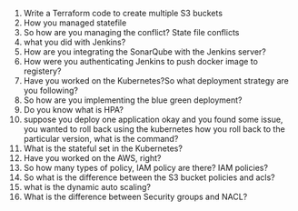 1. Write a Terraform code to create multiple S3 buckets
2. How you managed statefile
3. So how are you managing the conflict? State file conflicts
4. what you did with Jenkins?
5. How are you integrating the SonarQube with the Jenkins server?
6. How were you authenticating Jenkins to push docker image to registery?
7. Have you worked on the Kubernetes?So what deployment strategy are you following?
8. So how are you implementing the blue green deployment?
9. Do you know what is HPA?
10. suppose you deploy one application okay and you found some issue, you wanted to roll back using the kubernetes how you roll back to the particular version, what is the command?
11. What is the stateful set in the Kubernetes?
12. Have you worked on the AWS, right?
13. So how many types of policy, IAM policy are there? IAM policies?
14. So what is the difference between the S3 bucket policies and acls?
15. what is the dynamic auto scaling?
16. What is the difference between Security groups and NACL?